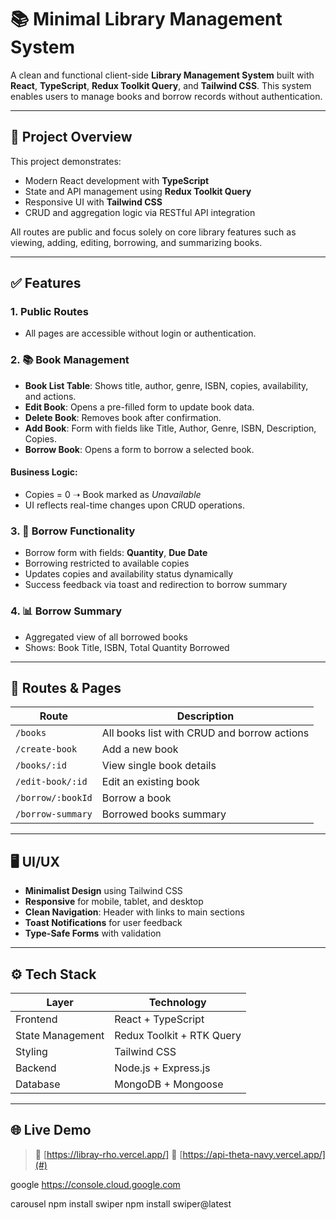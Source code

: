 # 📚 Minimal Library Management System

A clean and functional client-side **Library Management System** built with **React**, **TypeScript**, **Redux Toolkit Query**, and **Tailwind CSS**. This system enables users to manage books and borrow records without authentication.

---

## 🚀 Project Overview

This project demonstrates:
- Modern React development with **TypeScript**
- State and API management using **Redux Toolkit Query**
- Responsive UI with **Tailwind CSS**
- CRUD and aggregation logic via RESTful API integration

All routes are public and focus solely on core library features such as viewing, adding, editing, borrowing, and summarizing books.

---

## ✅ Features

### 1. Public Routes
- All pages are accessible without login or authentication.

### 2. 📚 Book Management
- **Book List Table**: Shows title, author, genre, ISBN, copies, availability, and actions.
- **Edit Book**: Opens a pre-filled form to update book data.
- **Delete Book**: Removes book after confirmation.
- **Add Book**: Form with fields like Title, Author, Genre, ISBN, Description, Copies.
- **Borrow Book**: Opens a form to borrow a selected book.

#### Business Logic:
- Copies = 0 ➝ Book marked as *Unavailable*
- UI reflects real-time changes upon CRUD operations.

### 3. 🔄 Borrow Functionality
- Borrow form with fields: **Quantity**, **Due Date**
- Borrowing restricted to available copies
- Updates copies and availability status dynamically
- Success feedback via toast and redirection to borrow summary

### 4. 📊 Borrow Summary
- Aggregated view of all borrowed books
- Shows: Book Title, ISBN, Total Quantity Borrowed

---

## 🧩 Routes & Pages

| Route | Description |
|-------|-------------|
| `/books` | All books list with CRUD and borrow actions |
| `/create-book` | Add a new book |
| `/books/:id` | View single book details |
| `/edit-book/:id` | Edit an existing book |
| `/borrow/:bookId` | Borrow a book |
| `/borrow-summary` | Borrowed books summary |

---

## 🖥️ UI/UX

- **Minimalist Design** using Tailwind CSS
- **Responsive** for mobile, tablet, and desktop
- **Clean Navigation**: Header with links to main sections
- **Toast Notifications** for user feedback
- **Type-Safe Forms** with validation

---

## ⚙️ Tech Stack

| Layer | Technology |
|-------|------------|
| Frontend | React + TypeScript |
| State Management | Redux Toolkit + RTK Query |
| Styling | Tailwind CSS |
| Backend | Node.js + Express.js |
| Database | MongoDB + Mongoose |

---

## 🌐 Live Demo

> 🔗 [https://libray-rho.vercel.app/]
> 🔗 [https://api-theta-navy.vercel.app/](#)

google 
https://console.cloud.google.com

carousel
npm install swiper
npm install swiper@latest

